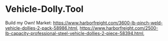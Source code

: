 # Vehicle-Dolly.Tool
Build my Own! Market: https://www.harborfreight.com/3600-lb-pinch-weld-vehicle-dollies-2-pack-58986.html, https://www.harborfreight.com/2500-lb-capacity-professional-steel-vehicle-dollies-2-piece-58394.html, 

